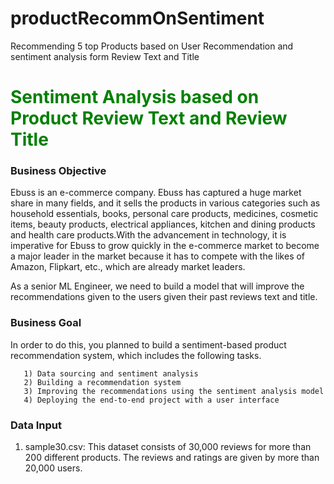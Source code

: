 # productRecommOnSentiment
Recommending 5 top Products based on User Recommendation and sentiment analysis form Review Text and Title
# <font color='Green'> **Sentiment Analysis based on Product Review Text and Review Title** </font>

### Business Objective

Ebuss is an e-commerce company. Ebuss has captured a huge market share in many fields, and it sells the products in various categories such as household essentials, books, personal care products, medicines, cosmetic items, beauty products, electrical appliances, kitchen and dining products and health care products.With the advancement in technology, it is imperative for Ebuss to grow quickly in the e-commerce market to become a major leader in the market because it has to compete with the likes of Amazon, Flipkart, etc., which are already market leaders.

As a senior ML Engineer, we need to build a model that will improve the recommendations given to the users given their past reviews text and title. 

### Business Goal

In order to do this, you planned to build a sentiment-based product recommendation system, which includes the following tasks.

       1) Data sourcing and sentiment analysis
       2) Building a recommendation system
       3) Improving the recommendations using the sentiment analysis model
       4) Deploying the end-to-end project with a user interface
    
### Data Input
1. sample30.csv: This dataset consists of 30,000 reviews for more than 200 different products. The reviews and ratings are given by more than 20,000 users.
